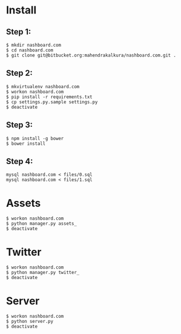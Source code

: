 Install
=======

Step 1:
-------

```
$ mkdir nashboard.com
$ cd nashboard.com
$ git clone git@bitbucket.org:mahendrakalkura/nashboard.com.git .
```

Step 2:
-------

```
$ mkvirtualenv nashboard.com
$ workon nashboard.com
$ pip install -r requirements.txt
$ cp settings.py.sample settings.py
$ deactivate
```

Step 3:
-------

```
$ npm install -g bower
$ bower install
```

Step 4:
-------

```
mysql nashboard.com < files/0.sql
mysql nashboard.com < files/1.sql
```

Assets
======

```
$ workon nashboard.com
$ python manager.py assets_
$ deactivate
```

Twitter
=======

```
$ workon nashboard.com
$ python manager.py twitter_
$ deactivate
```

Server
======

```
$ workon nashboard.com
$ python server.py
$ deactivate
```
